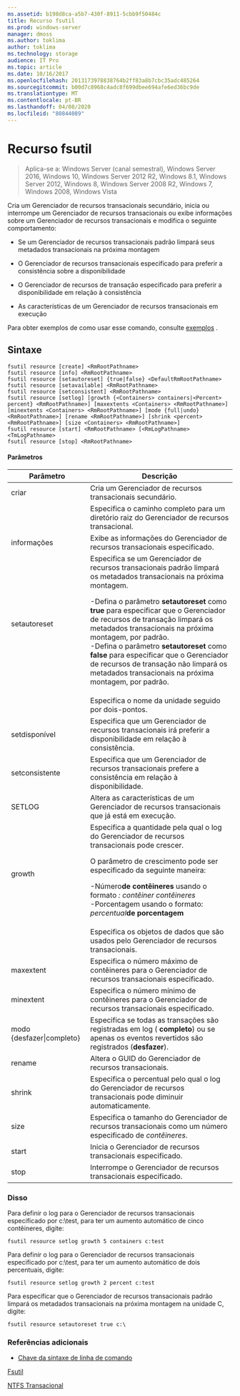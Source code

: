 ```yaml
---
ms.assetid: b198d8ca-a5b7-430f-8911-5cbb9f50484c
title: Recurso fsutil
ms.prod: windows-server
manager: dmoss
ms.author: toklima
author: toklima
ms.technology: storage
audience: IT Pro
ms.topic: article
ms.date: 10/16/2017
ms.openlocfilehash: 2013173978838764b2ff83a8b7cbc35adc485264
ms.sourcegitcommit: b00d7c8968c4adc8f699dbee694afe6ed36bc9de
ms.translationtype: MT
ms.contentlocale: pt-BR
ms.lasthandoff: 04/08/2020
ms.locfileid: "80844089"
---
```

# <a name="fsutil-resource"></a>Recurso fsutil
>Aplica-se a: Windows Server (canal semestral), Windows Server 2016, Windows 10, Windows Server 2012 R2, Windows 8.1, Windows Server 2012, Windows 8, Windows Server 2008 R2, Windows 7, Windows 2008, Windows Vista

Cria um Gerenciador de recursos transacionais secundário, inicia ou interrompe um Gerenciador de recursos transacionais ou exibe informações sobre um Gerenciador de recursos transacionais e modifica o seguinte comportamento:

-   Se um Gerenciador de recursos transacionais padrão limpará seus metadados transacionais na próxima montagem

-   O Gerenciador de recursos transacionais especificado para preferir a consistência sobre a disponibilidade

-   O Gerenciador de recursos de transação especificado para preferir a disponibilidade em relação à consistência

-   As características de um Gerenciador de recursos transacionais em execução

Para obter exemplos de como usar esse comando, consulte [exemplos](#BKMK_examples) .

## <a name="syntax"></a>Sintaxe

```
fsutil resource [create] <RmRootPathname>
fsutil resource [info] <RmRootPathname>
fsutil resource [setautoreset] {true|false} <DefaultRmRootPathname>
fsutil resource [setavailable] <RmRootPathname>
fsutil resource [setconsistent] <RmRootPathname>
fsutil resource [setlog] [growth {<Containers> containers|<Percent> percent} <RmRootPathname>] [maxextents <Containers> <RmRootPathname>] [minextents <Containers> <RmRootPathname>] [mode {full|undo} <RmRootPathname>] [rename <RmRootPathname>] [shrink <percent> <RmRootPathname>] [size <Containers> <RmRootPathname>]
fsutil resource [start] <RmRootPathname> [<RmLogPathname> <TmLogPathname>
fsutil resource [stop] <RmRootPathname>
```

#### <a name="parameters"></a>Parâmetros

|        Parâmetro        |                                                                                                                                                                                                                                        Descrição                                                                                                                                                                                                                                         |
|-------------------------|--------------------------------------------------------------------------------------------------------------------------------------------------------------------------------------------------------------------------------------------------------------------------------------------------------------------------------------------------------------------------------------------------------------------------------------------------------------------------------------------|
|         criar          |                                                                                                                                                                                                                    Cria um Gerenciador de recursos transacionais secundário.                                                                                                                                                                                                                     |
|    <RmRootPathname>     |                                                                                                                                                                                                        Especifica o caminho completo para um diretório raiz do Gerenciador de recursos transacional.                                                                                                                                                                                                         |
|          informações           |                                                                                                                                                                                                            Exibe as informações do Gerenciador de recursos transacionais especificado.                                                                                                                                                                                                            |
|      setautoreset       | Especifica se um Gerenciador de recursos transacionais padrão limpará os metadados transacionais na próxima montagem.<p>-Defina o parâmetro **setautoreset** como **true** para especificar que o Gerenciador de recursos de transação limpará os metadados transacionais na próxima montagem, por padrão.<br />-Defina o parâmetro **setautoreset** como **false** para especificar que o Gerenciador de recursos de transação não limpará os metadados transacionais na próxima montagem, por padrão. |
| <DefaultRmRootPathname> |                                                                                                                                                                                                                       Especifica o nome da unidade seguido por dois-pontos.                                                                                                                                                                                                                        |
|      setdisponível       |                                                                                                                                                                                                 Especifica que um Gerenciador de recursos transacionais irá preferir a disponibilidade em relação à consistência.                                                                                                                                                                                                 |
|      setconsistente      |                                                                                                                                                                                                 Especifica que um Gerenciador de recursos transacionais prefere a consistência em relação à disponibilidade.                                                                                                                                                                                                 |
|         SETLOG          |                                                                                                                                                                                                  Altera as características de um Gerenciador de recursos transacionais que já está em execução.                                                                                                                                                                                                  |
|         growth          |                                                                                                  Especifica a quantidade pela qual o log do Gerenciador de recursos transacionais pode crescer.<p>O parâmetro de crescimento pode ser especificado da seguinte maneira:<p>-Número**de contêineres** usando o formato _: contêiner contêineres_<br />-Porcentagem usando o formato: _percentual_**de porcentagem**                                                                                                   |
|      <containers>       |                                                                                                                                                                                                      Especifica os objetos de dados que são usados pelo Gerenciador de recursos transacionais.                                                                                                                                                                                                       |
|        maxextent        |                                                                                                                                                                                                Especifica o número máximo de contêineres para o Gerenciador de recursos transacionais especificado.                                                                                                                                                                                                |
|        minextent        |                                                                                                                                                                                                Especifica o número mínimo de contêineres para o Gerenciador de recursos transacionais especificado.                                                                                                                                                                                                |
|  modo {desfazer&#124;completo}  |                                                                                                                                                                                        Especifica se todas as transações são registradas em log ( **completo**) ou se apenas os eventos revertidos são registrados (**desfazer**).                                                                                                                                                                                         |
|         rename          |                                                                                                                                                                                                                  Altera o GUID do Gerenciador de recursos transacionais.                                                                                                                                                                                                                  |
|         shrink          |                                                                                                                                                                                              Especifica o percentual pelo qual o log do Gerenciador de recursos transacionais pode diminuir automaticamente.                                                                                                                                                                                              |
|          size           |                                                                                                                                                                                              Especifica o tamanho do Gerenciador de recursos transacionais como um número especificado de *contêineres*.                                                                                                                                                                                               |
|          start          |                                                                                                                                                                                                                    Inicia o Gerenciador de recursos transacionais especificado.                                                                                                                                                                                                                    |
|          stop           |                                                                                                                                                                                                                    Interrompe o Gerenciador de recursos transacionais especificado.                                                                                                                                                                                                                     |

### <a name="examples"></a><a name="BKMK_examples"></a>Disso
Para definir o log para o Gerenciador de recursos transacionais especificado por c:\test, para ter um aumento automático de cinco contêineres, digite:

```
fsutil resource setlog growth 5 containers c:test
```

Para definir o log para o Gerenciador de recursos transacionais especificado por c:\test, para ter um aumento automático de dois percentuais, digite:

```
fsutil resource setlog growth 2 percent c:test
```

Para especificar que o Gerenciador de recursos transacionais padrão limpará os metadados transacionais na próxima montagem na unidade C, digite:

```
fsutil resource setautoreset true c:\  
```

### <a name="additional-references"></a>Referências adicionais
- [Chave da sintaxe de linha de comando](command-line-syntax-key.md)

[Fsutil](Fsutil.md)

[NTFS Transacional](https://go.microsoft.com/fwlink/?LinkID=165402)


